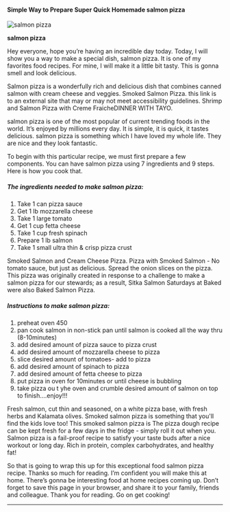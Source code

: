             

#### Simple Way to Prepare Super Quick Homemade salmon pizza

![salmon pizza](https://img-global.cpcdn.com/recipes/4631602269257728/751x532cq70/salmon-pizza-recipe-main-photo.jpg)

**salmon pizza**

Hey everyone, hope you’re having an incredible day today. Today, I will show you a way to make a special dish, salmon pizza. It is one of my favorites food recipes. For mine, I will make it a little bit tasty. This is gonna smell and look delicious.

Salmon pizza is a wonderfully rich and delicious dish that combines canned salmon with cream cheese and veggies. Smoked Salmon Pizza. this link is to an external site that may or may not meet accessibility guidelines. Shrimp and Salmon Pizza with Creme FraicheDINNER WITH TAYO.

salmon pizza is one of the most popular of current trending foods in the world. It’s enjoyed by millions every day. It is simple, it is quick, it tastes delicious. salmon pizza is something which I have loved my whole life. They are nice and they look fantastic.

To begin with this particular recipe, we must first prepare a few components. You can have salmon pizza using 7 ingredients and 9 steps. Here is how you cook that.

##### The ingredients needed to make salmon pizza:

1.  Take 1 can pizza sauce
2.  Get 1 lb mozzarella cheese
3.  Take 1 large tomato
4.  Get 1 cup fetta cheese
5.  Take 1 cup fresh spinach
6.  Prepare 1 lb salmon
7.  Take 1 small ultra thin & crisp pizza crust

Smoked Salmon and Cream Cheese Pizza. Pizza with Smoked Salmon - No tomato sauce, but just as delicious. Spread the onion slices on the pizza. This pizza was originally created in response to a challenge to make a salmon pizza for our stewards; as a result, Sitka Salmon Saturdays at Baked were also Baked Salmon Pizza.

##### Instructions to make salmon pizza:

1.  preheat oven 450
2.  pan cook salmon in non-stick pan until salmon is cooked all the way thru (8-10minutes)
3.  add desired amount of pizza sauce to pizza crust
4.  add desired amount of mozzarella cheese to pizza
5.  slice desired amount of tomatoes- add to pizza
6.  add desired amount of spinach to pizza
7.  add desired amount of fetta cheese to pizza
8.  put pizza in oven for 10minutes or until cheese is bubbling
9.  take pizza ou t yhe oven and crumble desired amount of salmon on top to finish….enjoy!!!

Fresh salmon, cut thin and seasoned, on a white pizza base, with fresh herbs and Kalamata olives. Smoked salmon pizza is something that you'll find the kids love too! This smoked salmon pizza is The pizza dough recipe can be kept fresh for a few days in the fridge - simply roll it out when you. Salmon pizza is a fail-proof recipe to satisfy your taste buds after a nice workout or long day. Rich in protein, complex carbohydrates, and healthy fat!

So that is going to wrap this up for this exceptional food salmon pizza recipe. Thanks so much for reading. I’m confident you will make this at home. There’s gonna be interesting food at home recipes coming up. Don’t forget to save this page in your browser, and share it to your family, friends and colleague. Thank you for reading. Go on get cooking!

* * *